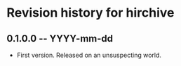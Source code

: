 # Revision history for hirchive

## 0.1.0.0 -- YYYY-mm-dd

* First version. Released on an unsuspecting world.
